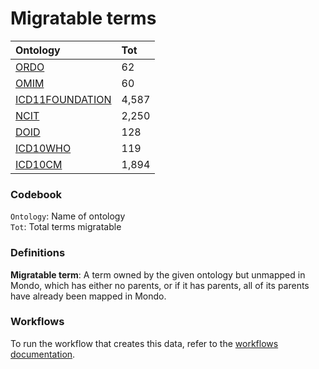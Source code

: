 # Migratable terms
| Ontology                                        | Tot   |
|:------------------------------------------------|:------|
| [ORDO](./migrate_ordo.md)                       | 62    |
| [OMIM](./migrate_omim.md)                       | 60    |
| [ICD11FOUNDATION](./migrate_icd11foundation.md) | 4,587 |
| [NCIT](./migrate_ncit.md)                       | 2,250 |
| [DOID](./migrate_doid.md)                       | 128   |
| [ICD10WHO](./migrate_icd10who.md)               | 119   |
| [ICD10CM](./migrate_icd10cm.md)                 | 1,894 |

### Codebook
`Ontology`: Name of ontology    
`Tot`: Total terms migratable

### Definitions
**Migratable term**: A term owned by the given ontology but unmapped in Mondo, which has either no parents, or if it has 
parents, all of its parents have already been mapped in Mondo.

### Workflows
To run the workflow that creates this data, refer to the [workflows documentation](../developer/workflows.md).